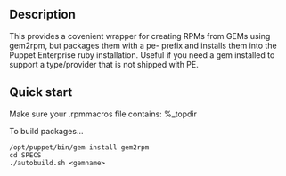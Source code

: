 ## Description

This provides a covenient wrapper for creating RPMs from GEMs using gem2rpm, but packages them with a pe- prefix and installs them into the Puppet Enterprise ruby installation.  Useful if you need a gem installed to support a type/provider that is not shipped with PE.

## Quick start

Make sure your .rpmmacros file contains:
    %_topdir <location of this repo>

To build packages...

    /opt/puppet/bin/gem install gem2rpm
    cd SPECS
    ./autobuild.sh <gemname>



